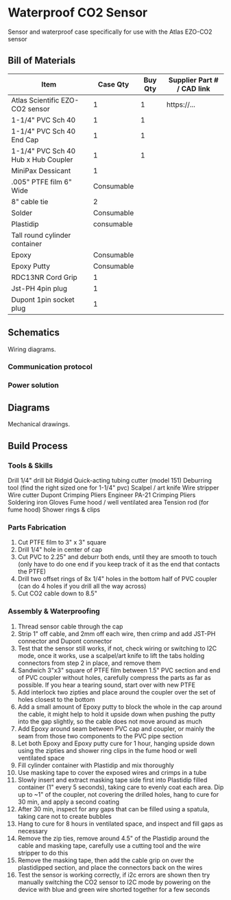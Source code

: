 # Waterproof CO2 Sensor
Sensor and waterproof case specifically for use with the Atlas EZO-CO2 sensor

## Bill of Materials

| Item                                                       | Case Qty   | Buy Qty   |  Supplier Part # / CAD link |
| ---------------------------------------------------------- | ---------- | --------- |  -------------------------- |
| Atlas Scientific EZO-CO2 sensor        | 1  | 1          | https://... |
| 1-1/4" PVC Sch 40         | 1 | 1 | |
| 1-1/4" PVC Sch 40 End Cap | 1 | 1 | |
| 1-1/4" PVC Sch 40 Hub x Hub Coupler | 1 | 1 | |
| MiniPax Dessicant | 1 | | |
| .005" PTFE film 6" Wide | Consumable | | |
| 8" cable tie | 2 | | |
| Solder | Consumable | | |
| Plastidip  | consumable | |
| Tall round cylinder container | | | |
| Epoxy | Consumable | | |
| Epoxy Putty | Consumable | | |
| RDC13NR Cord Grip | 1 | | |
| Jst-PH 4pin plug | 1 | | |
| Dupont 1pin socket plug | 1 | | |

## Schematics

Wiring diagrams.

### Communication protocol

### Power solution

## Diagrams

Mechanical drawings.

## Build Process

### Tools & Skills

Drill
1/4" drill bit
Ridgid Quick-acting tubing cutter (model 151)
Deburring tool (find the right sized one for 1-1/4" pvc)
Scalpel / art knife
Wire stripper
Wire cutter
Dupont Crimping Pliers
Engineer PA-21 Crimping Pliers
Soldering iron
Gloves
Fume hood / well ventilated area
Tension rod (for fume hood)
Shower rings & clips

### Parts Fabrication

1. Cut PTFE film to 3" x 3" square
2. Drill 1/4" hole in center of cap
3. Cut PVC to 2.25" and deburr both ends, until they are smooth to touch (only have to do one end if you keep track of it as the end that contacts the PTFE)
4. Drill two offset rings of 8x 1/4" holes in the bottom half of PVC coupler (can do 4 holes if you drill all the way across)
5. Cut CO2 cable down to 8.5"

### Assembly & Waterproofing

1. Thread sensor cable through the cap
2. Strip 1" off cable, and 2mm off each wire, then crimp and add JST-PH connector and Dupont connector
3. Test that the sensor still works, if not, check wiring or switching to I2C mode, once it works, use a scalpel/art knife to lift the tabs holding connectors from step 2 in place, and remove them
4. Sandwich 3"x3" square of PTFE film between 1.5" PVC section and end of PVC coupler without holes, carefully compress the parts as far as possible.  If you hear a tearing sound, start over with new PTFE
5. Add interlock two zipties and place around the coupler over the set of holes closest to the bottom
6. Add a small amount of Epoxy putty to block the whole in the cap around the cable, it might help to hold it upside down when pushing the putty into the gap slightly, so the cable does not move around as much
7. Add Epoxy around seam between PVC cap and coupler, or mainly the seam from those two components to the PVC pipe section
8. Let both Epoxy and Epoxy putty cure for 1 hour, hanging upside down using the zipties and shower ring clips in the fume hood or well ventilated space
9. Fill cylinder container with Plastidip and mix thoroughly
10. Use masking tape to cover the exposed wires and crimps in a tube
11. Slowly insert and extract masking tape side first into Plastidip filled container (1" every 5 seconds), taking care to evenly coat each area.  Dip up to ~1" of the coupler, not covering the drilled holes, hang to cure for 30 min, and apply a second coating
12. After 30 min, inspect for any gaps that can be filled using a spatula, taking care not to create bubbles
13. Hang to cure for 8 hours in ventilated space, and inspect and fill gaps as necessary
14. Remove the zip ties, remove around 4.5" of the Plastidip around the cable and masking tape, carefully use a cutting tool and the wire stripper to do this
15. Remove the masking tape, then add the cable grip on over the plastidipped section, and place the connectors back on the wires
16. Test the sensor is working correctly, if i2c errors are shown then try manually switching the CO2 sensor to I2C mode by powering on the device with blue and green wire shorted together for a few seconds
